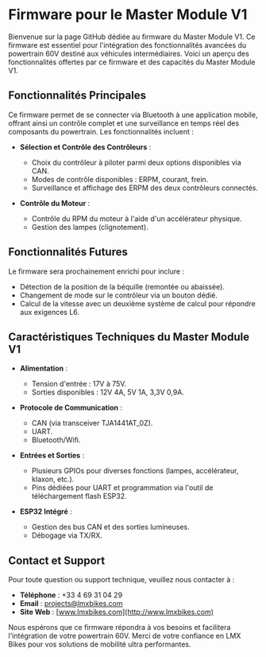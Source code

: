 # Firmware pour le Master Module V1

Bienvenue sur la page GitHub dédiée au firmware du Master Module V1. Ce firmware est essentiel pour l'intégration des fonctionnalités avancées du powertrain 60V destiné aux véhicules intermédiaires. Voici un aperçu des fonctionnalités offertes par ce firmware et des capacités du Master Module V1.

## Fonctionnalités Principales

Ce firmware permet de se connecter via Bluetooth à une application mobile, offrant ainsi un contrôle complet et une surveillance en temps réel des composants du powertrain. Les fonctionnalités incluent :

- **Sélection et Contrôle des Contrôleurs** :
  - Choix du contrôleur à piloter parmi deux options disponibles via CAN.
  - Modes de contrôle disponibles : ERPM, courant, frein.
  - Surveillance et affichage des ERPM des deux contrôleurs connectés.

- **Contrôle du Moteur** :
  - Contrôle du RPM du moteur à l'aide d'un accélérateur physique.
  - Gestion des lampes (clignotement).

## Fonctionnalités Futures

Le firmware sera prochainement enrichi pour inclure :

- Détection de la position de la béquille (remontée ou abaissée).
- Changement de mode sur le contrôleur via un bouton dédié.
- Calcul de la vitesse avec un deuxième système de calcul pour répondre aux exigences L6.

## Caractéristiques Techniques du Master Module V1

- **Alimentation** :
  - Tension d'entrée : 17V à 75V.
  - Sorties disponibles : 12V 4A, 5V 1A, 3,3V 0,9A.

- **Protocole de Communication** :
  - CAN (via transceiver TJA1441AT_0Z).
  - UART.
  - Bluetooth/Wifi.

- **Entrées et Sorties** :
  - Plusieurs GPIOs pour diverses fonctions (lampes, accélérateur, klaxon, etc.).
  - Pins dédiées pour UART et programmation via l'outil de téléchargement flash ESP32.

- **ESP32 Intégré** :
  - Gestion des bus CAN et des sorties lumineuses.
  - Débogage via TX/RX.

## Contact et Support

Pour toute question ou support technique, veuillez nous contacter à :

- **Téléphone** : +33 4 69 31 04 29
- **Email** : [projects@lmxbikes.com](mailto:projects@lmxbikes.com)
- **Site Web** : [www.lmxbikes.com](http://www.lmxbikes.com)

Nous espérons que ce firmware répondra à vos besoins et facilitera l'intégration de votre powertrain 60V. Merci de votre confiance en LMX Bikes pour vos solutions de mobilité ultra performantes.

